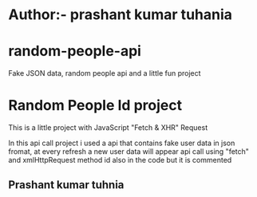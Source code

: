 # Author:-  prashant kumar tuhania
# random-people-api
Fake JSON data, random people api and a little fun project
<h1>Random People Id project</h1>

<p>This is a little project with JavaScript "Fetch & XHR" Request</p>
<p>In this api call project i used a api that contains fake user data in json fromat, at every refresh a new user data will appear 
api call using "fetch" and xmlHttpRequest method id also in the code but it is commented</p>
                                                                        <h2>Prashant kumar tuhnia</h2>
